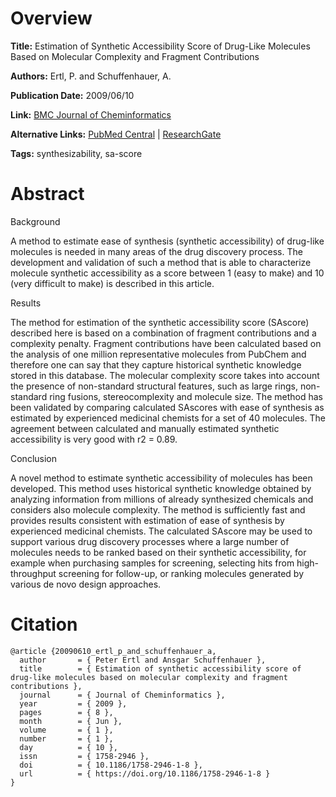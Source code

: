 # Overview
**Title:**
Estimation of Synthetic Accessibility Score of Drug-Like Molecules Based on Molecular Complexity and Fragment Contributions

**Authors:**
Ertl, P. and Schuffenhauer, A.

**Publication Date:**
2009/06/10

**Link:**
[BMC Journal of Cheminformatics](https://jcheminf.biomedcentral.com/articles/10.1186/1758-2946-1-8)

**Alternative Links:**
[PubMed Central](https://pmc.ncbi.nlm.nih.gov/articles/PMC3225829) |
[ResearchGate](https://www.researchgate.net/publication/42344111_Estimation_of_Synthetic_Accessibility_Score_of_Drug-Like_Molecules_Based_on_Molecular_Complexity_and_Fragment_Contributions)

**Tags:**
synthesizability, sa-score


# Abstract
Background

A method to estimate ease of synthesis (synthetic accessibility) of drug-like molecules is needed in many areas of the drug discovery process.
The development and validation of such a method that is able to characterize molecule synthetic accessibility as a score between 1 (easy to make) and 10 (very difficult to make) is described in this article.

Results

The method for estimation of the synthetic accessibility score (SAscore) described here is based on a combination of fragment contributions and a complexity penalty.
Fragment contributions have been calculated based on the analysis of one million representative molecules from PubChem and therefore one can say that they capture historical synthetic knowledge stored in this database.
The molecular complexity score takes into account the presence of non-standard structural features, such as large rings, non-standard ring fusions, stereocomplexity and molecule size.
The method has been validated by comparing calculated SAscores with ease of synthesis as estimated by experienced medicinal chemists for a set of 40 molecules.
The agreement between calculated and manually estimated synthetic accessibility is very good with r2 = 0.89.

Conclusion

A novel method to estimate synthetic accessibility of molecules has been developed.
This method uses historical synthetic knowledge obtained by analyzing information from millions of already synthesized chemicals and considers also molecule complexity.
The method is sufficiently fast and provides results consistent with estimation of ease of synthesis by experienced medicinal chemists.
The calculated SAscore may be used to support various drug discovery processes where a large number of molecules needs to be ranked based on their synthetic accessibility, for example when purchasing samples for screening, selecting hits from high-throughput screening for follow-up, or ranking molecules generated by various de novo design approaches.


# Citation
```
@article {20090610_ertl_p_and_schuffenhauer_a,
  author       = { Peter Ertl and Ansgar Schuffenhauer },
  title        = { Estimation of synthetic accessibility score of drug-like molecules based on molecular complexity and fragment contributions },
  journal      = { Journal of Cheminformatics },
  year         = { 2009 },
  pages        = { 8 },
  month        = { Jun },
  volume       = { 1 },
  number       = { 1 },
  day          = { 10 },
  issn         = { 1758-2946 },
  doi          = { 10.1186/1758-2946-1-8 },
  url          = { https://doi.org/10.1186/1758-2946-1-8 }
}
```
